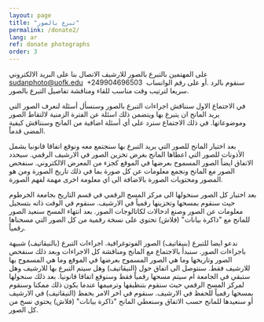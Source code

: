 ```yaml
---
layout: page
title: "تبرع بالصور"
permalink: /donate2/
lang: ar
ref: donate photographs
order: 3
---
```

على المهتمين بالتبرع بالصور للارشيف  الاتصال بنا على البريد الالكتروني <sudanphoto@uofk.edu> ‬ أو على رقم الواتساب ‏‪+249904696503 ‬. سنقوم بالرد سريعا لترتيب وقت مناسب للقاء ومناقشة تفاصيل التبرع بالصور.

في الاجتماع الاول سنناقش اجراءات التبرع بالصور وسنسأل أسئلة لنعرف الصور التي يريد المانح ان يتبرع بها ويتضمن ذلك اسئلة عن الفترة الزمنية لالتقاط الصور وموضوعاتها. في ذلك الاجتماع سنرد على أي أسئلة اضافية من المانح وسنناقش كيفية المضى قدماً.

بعد اختيار المانح للصور التي يريد التبرع بها سنجتمع معه ونوقع اتفاقا قانونيا يشمل الأذونات للصور التي اعطاها المانح بغرض تخزين الصور في الارشيف الرقمي. سيحدد الاتفاق ايضاً الصور المسموح بعرضها في الموقع كجزء من المعرض الالكتروني. سنفحص الصور مع المانح ونجمع معلومات عن كل صورة بما في ذلك تاريخ الصورة ومن هو المصور ومحتويات الصورة بالاضافة الى اي معلومة اخرى مهمة لفهم الصورة.

بعد اختيار كل الصور سنحولها الى مركز المسح الرقمي في قسم التاريخ بجامعة الخرطوم حيث سنقوم بمسحها وتخزينها رقمياً في الارشيف. سنقوم في الوقت ذاته بتسجيل معلومات عن الصور وصنع ادخالات لكاتالوجات الصور. بعد انتهاء المسح سنعيد الصور للمانح مع "ذاكرة بيانات" (فلاش) تحتوي على نسخة رقمية من كل الصور التي مسحناها رقمياً.

ندعو ايضا للتبرع (بنيقاتيف) الصور الفوتوغرافية. اجراءات التبرع (بالنيقاتيف) شبيهة باجراءات الصور. سنبدأ بالاجتماع مع المانح ومناقشة كل الاجراءات وبعد ذلك سنفحص الصور وتاريخها وما هي الصور المسموح بعرضها في الموقع وما هي المسموح بها للارشيف فقط. سنتوصل الى اتفاق حول (النيقاتيف) وهل سيتم التبرع بها للارشيف وهل ستبقي في الجامعة ام  سيتم مسحها رقمياً فقط وسنوقع اتفاقا قانونيا. بعد ذلك سنحولها لمركز المسح الرقمي حيث سنقوم بتنظيفها وترميمها عندما يكون ذلك ممكنا وسنقوم بمسحها رقمياً للحفظ في الارشيف. سنقوم في اخر الامر بحفظ (النيقاتيف) في الارشيف أو سنعيدها للمانح حسب الاتفاق وسنعطي المانح "ذاكرة بيانات" (فلاش) يحتوي نسخ من كل الصور.
